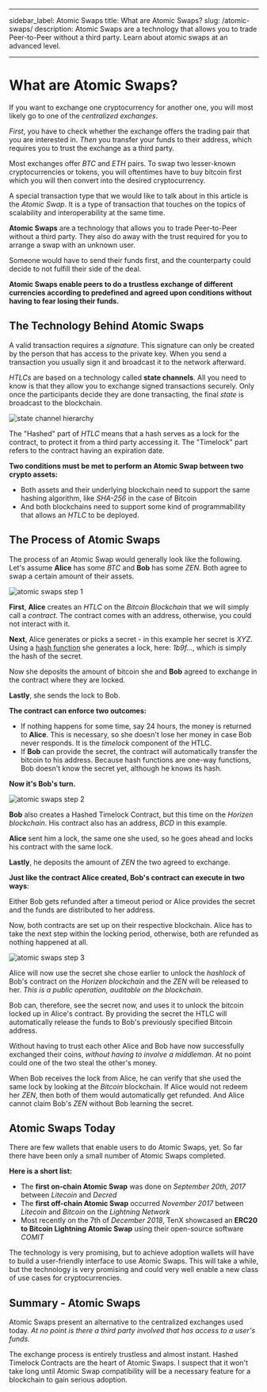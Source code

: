 ﻿---

sidebar_label: Atomic Swaps
title: What are Atomic Swaps?
slug: /atomic-swaps/
description: Atomic Swaps are a technology that allows you to trade Peer-to-Peer without a third party. Learn about atomic swaps at an advanced level.

---

# What are Atomic Swaps?

If you want to exchange one cryptocurrency for another one, you will most likely go to one of the _centralized exchanges_. 

_First_, you have to check whether the exchange offers the trading pair that you are interested in. _Then_ you transfer your funds to their address, which requires you to trust the exchange as a third party. 

Most exchanges offer _BTC_ and _ETH_ pairs. To swap two lesser-known cryptocurrencies or tokens, you will oftentimes have to buy bitcoin first which you will then convert into the desired cryptocurrency.

A special transaction type that we would like to talk about in this article is the _Atomic Swap_. It is a type of transaction that touches on the topics of scalability and interoperability at the same time.

**Atomic Swaps** are a technology that allows you to trade Peer-to-Peer without a third party. They also do away with the trust required for you to arrange a swap with an unknown user. 

Someone would have to send their funds first, and the counterparty could decide to not fulfill their side of the deal. 

**Atomic Swaps enable peers to do a trustless exchange of different currencies according to predefined and agreed upon conditions without having to fear losing their funds.**

## The Technology Behind Atomic Swaps

A valid transaction requires a _signature_. This signature can only be created by the person that has access to the private key. When you send a transaction you usually sign it and broadcast it to the network afterward.

_HTLCs_ are based on a technology called **state channels**. All you need to know is that they allow you to exchange signed transactions securely. Only once the participants decide they are done transacting, the final _state_ is broadcast to the blockchain.

![state channel hierarchy](/img/atomic-swaps/state-channel-hierarchy.jpg)

The "Hashed" part of _HTLC_ means that a hash serves as a lock for the contract, to protect it from a third party accessing it. The "Timelock" part refers to the contract having an expiration date.

**Two conditions must be met to perform an Atomic Swap between two crypto assets:** 

- Both assets and their underlying blockchain need to support the same hashing algorithm, like _SHA-256_ in the case of Bitcoin 
- And both blockchains need to support some kind of programmability that allows an *HTLC* to be deployed.

## The Process of Atomic Swaps

The process of an Atomic Swap would generally look like the following. Let's assume **Alice** has some _BTC_ and **Bob** has some _ZEN_. Both agree to swap a certain amount of their assets.

![atomic swaps step 1](/img/atomic-swaps/atomic-swaps-step-1.jpg)

**First**, **Alice** creates an _HTLC_ on the _Bitcoin Blockchain_ that we will simply call a _contract_. The contract comes with an address, otherwise, you could not interact with it. 

**Next**, Alice generates or picks a secret - in this example her secret is _XYZ_. Using a [hash function](hash-functions.md) she generates a lock, here: _1b9f..._, which is simply the hash of the secret. 

Now she deposits the amount of bitcoin she and **Bob** agreed to exchange in the contract where they are locked. 

**Lastly**, she sends the lock to Bob.

**The contract can enforce two outcomes:**

- If nothing happens for some time, say 24 hours, the money is returned to **Alice**. This is necessary, so she doesn't lose her money in case Bob never responds. It is the _timelock_ component of the HTLC.
- If **Bob** can provide the secret, the contract will automatically transfer the bitcoin to his address. Because hash functions are one-way functions, Bob doesn't know the secret yet, although he knows its hash.

**Now it's Bob's turn.**

![atomic swaps step 2](/img/atomic-swaps/atomic-swaps-step-2.jpg)

**Bob** also creates a Hashed Timelock Contract, but this time on the _Horizen blockchain_. 
His contract also has an address, _BCD_ in this example. 

**Alice** sent him a lock, the same one she used, so he goes ahead and locks his contract with the same lock. 

**Lastly**, he deposits the amount of _ZEN_ the two agreed to exchange. 

**Just like the contract Alice created, Bob's contract can execute in two ways**: 

Either Bob gets refunded after a timeout period or Alice provides the secret and the funds are distributed to her address.

Now, both contracts are set up on their respective blockchain. Alice has to take the next step within the locking period, otherwise, both are refunded as nothing happened at all.

![atomic swaps step 3](/img/atomic-swaps/atomic-swaps-step-3.jpg)

Alice will now use the secret she chose earlier to unlock the _hashlock_ of Bob's contract on the _Horizen blockchain_ and the _ZEN_ will be released to her. _This is a public operation, auditable on the blockchain_. 

Bob can, therefore, see the secret now, and uses it to unlock the bitcoin locked up in Alice's contract. By providing the secret the HTLC will automatically release the funds to Bob's previously specified Bitcoin address.

Without having to trust each other Alice and Bob have now successfully exchanged their coins, _without having to involve a middleman_. At no point could one of the two steal the other's money. 

When Bob receives the lock from Alice, he can verify that she used the same lock by looking at the _Bitcoin_ blockchain. If Alice would not redeem her _ZEN_, then both of them would automatically get refunded. And Alice cannot claim Bob's _ZEN_ without Bob learning the secret.

## Atomic Swaps Today

There are few wallets that enable users to do Atomic Swaps, yet. So far there have been only a small number of Atomic Swaps completed. 

**Here is a short list:**

- The **first on-chain Atomic Swap** was done on _September 20th, 2017_ between _Litecoin_ and _Decred_
- The **first off-chain Atomic Swap** occurred _November 2017_ between _Litecoin_ and _Bitcoin_ on the _Lightning Network_
- Most recently on the 7th of _December 2018_, TenX showcased an **ERC20 to Bitcoin Lightning Atomic Swap** using their open-source software _COMIT_

The technology is very promising, but to achieve adoption wallets will have to build a user-friendly interface to use Atomic Swaps. This will take a while, but the technology is very promising and could very well enable a new class of use cases for cryptocurrencies.

## Summary - Atomic Swaps

Atomic Swaps present an alternative to the centralized exchanges used today. _At no point is there a third party involved that has access to a user's funds._

The exchange process is entirely trustless and almost instant. Hashed Timelock Contracts are the heart of Atomic Swaps. I suspect that it won't take long until Atomic Swap compatibility will be a necessary feature for a blockchain to gain serious adoption.
